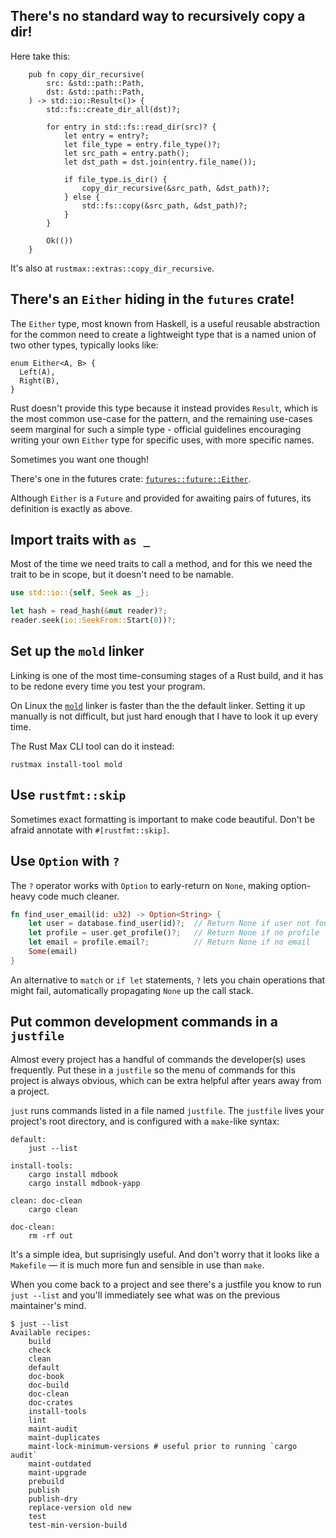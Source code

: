 ## There's no standard way to recursively copy a dir!

Here take this:

```
    pub fn copy_dir_recursive(
        src: &std::path::Path,
        dst: &std::path::Path,
    ) -> std::io::Result<()> {
        std::fs::create_dir_all(dst)?;

        for entry in std::fs::read_dir(src)? {
            let entry = entry?;
            let file_type = entry.file_type()?;
            let src_path = entry.path();
            let dst_path = dst.join(entry.file_name());

            if file_type.is_dir() {
                copy_dir_recursive(&src_path, &dst_path)?;
            } else {
                std::fs::copy(&src_path, &dst_path)?;
            }
        }

        Ok(())
    }
```

It's also at `rustmax::extras::copy_dir_recursive`.


## There's an `Either` hiding in the `futures` crate!

The `Either` type, most known from Haskell, is a useful
reusable abstraction for the common need to create a lightweight type
that is a named union of two other types, typically looks like:

```
enum Either<A, B> {
  Left(A),
  Right(B),
}
```

Rust doesn't provide this type because it instead provides `Result`,
which is the most common use-case for the pattern, and the remaining
use-cases seem marginal for such a simple type - official guidelines
encouraging writing your own `Either` type for specific uses, with more
specific names.

Sometimes you want one though!

There's one in the futures crate: [`futures::future::Either`].

Although `Either` is a `Future` and provided for awaiting pairs of futures,
its definition is exactly as above.

[`futures::future::Either`]: https://docs.rs/futures/latest/futures/future/enum.Either.html


## Import traits with `as _`

Most of the time we need traits to call a method,
and for this we need the trait to be in scope,
but it doesn't need to be namable.

```rust
use std::io::{self, Seek as _};

let hash = read_hash(&mut reader)?;
reader.seek(io::SeekFrom::Start(0))?;
```




## Set up the `mold` linker

Linking is one of the most time-consuming
stages of a Rust build,
and it has to be redone every time you test your program.

On Linux the [`mold`] linker is faster than
the the default linker.
Setting it up manually is not difficult,
but just hard enough that I have to look it up
every time.

The Rust Max CLI tool can do it instead:

`rustmax install-tool mold`

[`mold`]: https://github.com/rui314/mold


## Use `rustfmt::skip`

Sometimes exact formatting is important to make code beautiful.
Don't be afraid annotate with `#[rustfmt::skip]`.


## Use `Option` with `?`

The `?` operator works with `Option` to early-return on `None`,
making option-heavy code much cleaner.

```rust
fn find_user_email(id: u32) -> Option<String> {
    let user = database.find_user(id)?;  // Return None if user not found
    let profile = user.get_profile()?;   // Return None if no profile
    let email = profile.email?;          // Return None if no email
    Some(email)
}
```

An alternative to `match` or `if let` statements, `?` lets you chain
operations that might fail, automatically propagating `None` up the call stack.


## Put common development commands in a `justfile`

Almost every project has a handful of commands the developer(s)
uses frequently. Put these in a `justfile` so the menu of
commands for this project is always obvious, which
can be extra helpful after years away from a project.

`just` runs commands listed in a file named `justfile`.
The `justfile` lives your project's root directory,
and is configured with a `make`-like syntax:

```just
default:
    just --list

install-tools:
    cargo install mdbook
    cargo install mdbook-yapp

clean: doc-clean
    cargo clean

doc-clean:
    rm -rf out
```

It's a simple idea, but suprisingly useful. And don't worry that it looks like
a `Makefile` &mdash; it is much more fun and sensible in use than `make`.

When you come back to a project and see there's a justfile you
know to run `just --list` and you'll immediately see what
was on the previous maintainer's mind.

```
$ just --list
Available recipes:
    build
    check
    clean
    default
    doc-book
    doc-build
    doc-clean
    doc-crates
    install-tools
    lint
    maint-audit
    maint-duplicates
    maint-lock-minimum-versions # useful prior to running `cargo audit`
    maint-outdated
    maint-upgrade
    prebuild
    publish
    publish-dry
    replace-version old new
    test
    test-min-version-build
```

